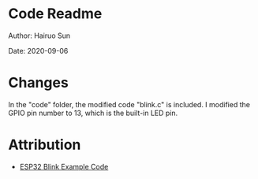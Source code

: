 # Code Readme

Author: Hairuo Sun

Date: 2020-09-06

# Changes
In the "code" folder, the modified code "blink.c" is included. I modified the GPIO pin number to 13, which is the built-in LED pin.

# Attribution
* [ESP32 Blink Example Code](https://github.com/espressif/esp-idf/tree/master/examples/get-started/blink)
